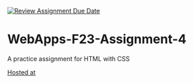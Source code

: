 [![Review Assignment Due Date](https://classroom.github.com/assets/deadline-readme-button-24ddc0f5d75046c5622901739e7c5dd533143b0c8e959d652212380cedb1ea36.svg)](https://classroom.github.com/a/4tKarLeg)
# WebApps-F23-Assignment-4
A practice assignment for HTML with CSS

[Hosted at][def]

[def]: https://44-563-webapps-f23.github.io/44563-webapps-f23-assignment4-yeswanthkanakala07/
